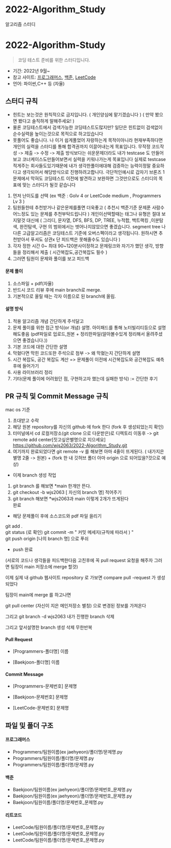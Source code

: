 # 2022-Algorithm_Study
알고리즘 스터디


# 2022-Algorithm-Study

> 코딩 테스트 준비를 위한 스터디입니다. 

- 기간: 2022년 9월~
- 참고 사이트: [프로그래머스](https://school.programmers.co.kr/learn/challenges), [백준]( https://solved.ac/ ), [LeetCode]( https://leetcode.com/ )
- 언어: 파이썬,C++ 등 (자율)

## 스터디 규칙 
- 힌트는 보는것은 원칙적으로 금지입니다. ( 개인양심에 맡기겠습니다 ) ( 만약 봤으면 봤다고 솔직하게 말해주세요! )
- 물론 코딩테스트에서 검색가능한 코딩테스트도많지만? 일단은 힌트없이 검색없이 순수실력을 높이는것으로 목적으로 하고있습니다
- 못풀어도 좋습니다. 나 이거 쉽게풀었어 자랑하는게 목적이아니라 현재부족하다면 개인의 실력을 스터디를 통해 합격권까지 이끌어내는게 목표입니다.
무작정 코드작성 -> 제출 -> 수정 -> 제출 방식보다는 쉬운문제더라도 내가 testcase 도 만들어보고 코너케이스도만들어보면서 실력을 키워나가는게 목표입니다
실제로 testcase 적게주는 회사들도있기때문에 
내가 생각한풀이에대해 검증하는 능력이정말 중요하다고 생각되어서 해당방식으로 진행하려고합니다.
극단적인예시로 갑자기 브론즈 1문제에서 막혀도 코딩테스트 이전에 발견하고 보완하면 그것만으로도 스터디의 목표에 맞는 스터디가 될것 같습니다

1. 먼저 난이도를 선택 (ex 백준 : Golv 4 or LeetCode medium , Programmers Lv 3 ) 
2. 팀원들한테 추천받거나 같은문제를풀면 더욱좋고 ( 추천시 백준기준 문제푼 사람수어느정도 있는 문제를 추천부탁드립니다 )  개인이선택할때는  태그나 유형은 절대 보지말것  대신에 ( 그리디, 문자열, DFS, BFS, DP, TREE, 누적합, 백트랙킹 ,이분탐색, 완전탐색, 구현 의 범위에서는 벗어나지않았으면 좋겠습니다. segment tree 나 다른 고급알고리즘은 코딩테스트 기준에 오버스펙이라고 생각됩니다. 원하시면 추천받아서 푸셔도 상관x 단 피드백은 못해줄수도 있습니다 )
3. 각자 정한 시간 0~ 최대 90~120분사이정하고 문제링크와 자기가 했던 생각, 방향들을 정리해서 제출 ( 시간복잡도,공간복잡도 필수 )
4. 그러면 팀원이 문제와 풀이를 보고 피드백 




#### 문제 풀이

1. 소스파일 + pdf(자율)
2. 반드시 코드 리뷰 후에 main branch로 merge.
3. 기본적으로 올릴 때는 각자 이름으로 된 branch에 올림.


#### 설명 방식

1. 적용 알고리즘 개념 간단하게 주석달고 
2. 문제 풀이를 위한 접근 방식(or 개념) 설명. 아이패드를 통해 노터빌리티등으로 설명해도좋음 (pdf파일로 업로드,원본 + 정리한파일(알아볼수있게 정리해서 올려주셨으면 좋겠습니다.)) 
3. 기본 코드에 대한 간단한 설명
4. 막혔다면 막힌 코드또한 주석으로 첨부 -> 왜 막혔는지 간단하게 설명
5. 시간 복잡도, 공간 복잡도 계산 => 문제풀이 이전에 시간복잡도와 공간복잡도 예측후에 들어가기
6. 사용 라이브러리 정리
7. 기타(문제 풀이에 어려웠던 점, 구현하고자 했는데 실패한 방식) := 간단한 후기



## PR 규칙 및 Commit Message 규칙
mac os 기준

1. 초대받고 수락
2. 해당 원본 repository를 자신의 github 에 fork 한다 (fork 후 생성되었는지 확인)
3. 터미널에서 cd 로컬저장소(git clone 으로 다운받은)로 디렉토리 이동후 -> git remote add center[짓고싶은별명으로 지으세요] https://github.com/wjs2063/2022-Algorithm_Study.git
4. 여기까지 완료되었다면 git remote -v 를 해보면 아마 4줄이 뜨게된다. ( 내가지은 별명 2줄 -> 원본) + (fork 한 내 깃허브 폴더 아마 origin 으로 되어있을?것으로 예상)

- 이제 branch 생성 작업

1. git branch 를 해보면 *main 한개만 뜬다. 
2. git checkout -b wjs2063 [ 자신의 branch 명] 적어주기  
3. git branch 해보면 *wjs2063과 main 이렇게 2개가 뜨게된다  
완료 

- 해당 문제풀이 후에 소스코드와 pdf 파일 을리기 

git add .  
git status (로 확인) 
git commit -m " 커밋 메세지(규칙에 따라서 ) "  
git push origin [나의 branch 명] 으로 푸쉬  

- push 완료  


(서로의 코드나 생각들을 피드백한다음 고친후에 꼭 pull request 요청을 해주자 그러면 팀장이 main 저장소에 merge 할것) 

이제 실제 내 github 웹사이트 repository 로 가보면 compare pull -request 가 생성되었다  

팀장이 main에 merge 를 하고나면 

git pull center (자신이 지은 메인저장소 별칭) 으로 변경된 정보를 가져온다 

그리고 git branch -d wjs2063 내가 진행한 branch 삭제  

그리고 앞서설명한 branch 생성 삭제 무한반복  


#### Pull Request

- [Programmers-폴더명] 이름

- [Baekjoon-폴더명] 이름

#### Commit Message

- [Programmers-문제번호] 문제명

- [Baekjoon-문제번호] 문제명

- [LeetCode-문제번호] 문제명

## 파일 및 폴더 구조

#### 프로그래머스

- Programmers/팀원이름(ex jaehyeon)/폴더명/문제명.py
- Programmers/팀원이름/폴더명/문제명.py
- Programmers/팀원이름/폴더명/문제명.py

#### 백준

- Baekjoon/팀원이름(ex jaehyeon)/폴더명/문제번호_문제명.py
- Baekjoon/팀원이름(ex jaehyeon)/폴더명/문제번호_문제명.py
- Baekjoon/팀원이름/폴더명/문제번호_문제명.py

#### 리트코드 
- LeetCode/팀원이름/폴더명/문제번호_문제명.py
- LeetCode/팀원이름/폴더명/문제번호_문제명.py
- LeetCode/팀원이름/폴더명/문제번호_문제명.py
